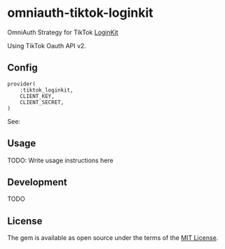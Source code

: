 # omniauth-tiktok-loginkit

OmniAuth Strategy for TikTok [LoginKit](https://developers.tiktok.com/doc/login-kit-overview/)

Using TikTok Oauth API v2.

## Config

```
provider(
    :tiktok_loginkit, 
    CLIENT_KEY, 
    CLIENT_SECRET,
)
```

See: 

## Usage

TODO: Write usage instructions here

## Development

TODO

## License

The gem is available as open source under the terms of the [MIT License](https://opensource.org/licenses/MIT).